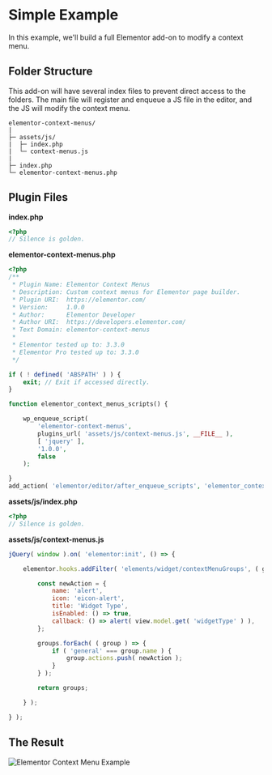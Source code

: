 # Simple Example

In this example, we'll build a full Elementor add-on to modify a context menu.

## Folder Structure

This add-on will have several index files to prevent direct access to the folders. The main file will register and enqueue a JS file in the editor, and the JS will modify the context menu.

```
elementor-context-menus/
|
├─ assets/js/
|  ├─ index.php
|  └─ context-menus.js
|
├─ index.php
└─ elementor-context-menus.php
```

## Plugin Files

**index.php**

```php
<?php
// Silence is golden.
```

**elementor-context-menus.php**

```php
<?php
/**
 * Plugin Name: Elementor Context Menus
 * Description: Custom context menus for Elementor page builder.
 * Plugin URI:  https://elementor.com/
 * Version:     1.0.0
 * Author:      Elementor Developer
 * Author URI:  https://developers.elementor.com/
 * Text Domain: elementor-context-menus
 *
 * Elementor tested up to: 3.3.0
 * Elementor Pro tested up to: 3.3.0
 */

if ( ! defined( 'ABSPATH' ) ) {
	exit; // Exit if accessed directly.
}

function elementor_context_menus_scripts() {

	wp_enqueue_script(
		'elementor-context-menus',
		plugins_url( 'assets/js/context-menus.js', __FILE__ ),
		[ 'jquery' ],
		'1.0.0',
		false
	);

}
add_action( 'elementor/editor/after_enqueue_scripts', 'elementor_context_menus_scripts' );
```

**assets/js/index.php**

```php
<?php
// Silence is golden.
```

**assets/js/context-menus.js**

```js
jQuery( window ).on( 'elementor:init', () => {

	elementor.hooks.addFilter( 'elements/widget/contextMenuGroups', ( groups, view ) => {

		const newAction = {
			name: 'alert',
			icon: 'eicon-alert',
			title: 'Widget Type',
			isEnabled: () => true,
			callback: () => alert( view.model.get( 'widgetType' ) ),
		};

		groups.forEach( ( group ) => {
			if ( 'general' === group.name ) {
				group.actions.push( newAction );
			}
		} );

		return groups;

	} );

} );
```

## The Result

![Elementor Context Menu Example](/assets/img/elementor-context-menu-example.png)
